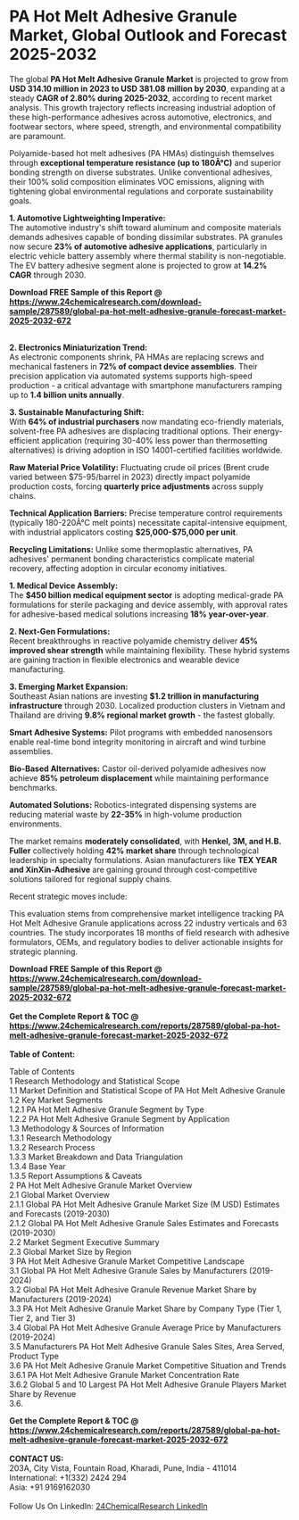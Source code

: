 <h1>PA Hot Melt Adhesive Granule Market, Global Outlook and Forecast 2025-2032</h1><p>The global <strong>PA Hot Melt Adhesive Granule Market</strong> is projected to grow from <strong>USD 314.10 million in 2023 to USD 381.08 million by 2030</strong>, expanding at a steady <strong>CAGR of 2.80% during 2025-2032</strong>, according to recent market analysis. This growth trajectory reflects increasing industrial adoption of these high-performance adhesives across automotive, electronics, and footwear sectors, where speed, strength, and environmental compatibility are paramount.</p><p>Polyamide-based hot melt adhesives (PA HMAs) distinguish themselves through <strong>exceptional temperature resistance (up to 180Â°C)</strong> and superior bonding strength on diverse substrates. Unlike conventional adhesives, their 100% solid composition eliminates VOC emissions, aligning with tightening global environmental regulations and corporate sustainability goals.</p><p><strong>1. Automotive Lightweighting Imperative:</strong><br>
The automotive industry's shift toward aluminum and composite materials demands adhesives capable of bonding dissimilar substrates. PA granules now secure <strong>23% of automotive adhesive applications</strong>, particularly in electric vehicle battery assembly where thermal stability is non-negotiable. The EV battery adhesive segment alone is projected to grow at <strong>14.2% CAGR</strong> through 2030.</p><div><b>Download FREE Sample of this Report @ 
            <a href="https://www.24chemicalresearch.com/download-sample/287589/global-pa-hot-melt-adhesive-granule-forecast-market-2025-2032-672">
            https://www.24chemicalresearch.com/download-sample/287589/global-pa-hot-melt-adhesive-granule-forecast-market-2025-2032-672</a></b></div><br><p><strong>2. Electronics Miniaturization Trend:</strong><br>
As electronic components shrink, PA HMAs are replacing screws and mechanical fasteners in <strong>72% of compact device assemblies</strong>. Their precision application via automated systems supports high-speed production - a critical advantage with smartphone manufacturers ramping up to <strong>1.4 billion units annually</strong>.</p><p><strong>3. Sustainable Manufacturing Shift:</strong><br>
With <strong>64% of industrial purchasers</strong> now mandating eco-friendly materials, solvent-free PA adhesives are displacing traditional options. Their energy-efficient application (requiring 30-40% less power than thermosetting alternatives) is driving adoption in ISO 14001-certified facilities worldwide.</p><p><strong>Raw Material Price Volatility:</strong> Fluctuating crude oil prices (Brent crude varied between $75-95/barrel in 2023) directly impact polyamide production costs, forcing <strong>quarterly price adjustments</strong> across supply chains.</p><p><strong>Technical Application Barriers:</strong> Precise temperature control requirements (typically 180-220Â°C melt points) necessitate capital-intensive equipment, with industrial applicators costing <strong>$25,000-$75,000 per unit</strong>.</p><p><strong>Recycling Limitations:</strong> Unlike some thermoplastic alternatives, PA adhesives' permanent bonding characteristics complicate material recovery, affecting adoption in circular economy initiatives.</p><p><strong>1. Medical Device Assembly:</strong><br>
The <strong>$450 billion medical equipment sector</strong> is adopting medical-grade PA formulations for sterile packaging and device assembly, with approval rates for adhesive-based medical solutions increasing <strong>18% year-over-year</strong>.</p><p><strong>2. Next-Gen Formulations:</strong><br>
Recent breakthroughs in reactive polyamide chemistry deliver <strong>45% improved shear strength</strong> while maintaining flexibility. These hybrid systems are gaining traction in flexible electronics and wearable device manufacturing.</p><p><strong>3. Emerging Market Expansion:</strong><br>
Southeast Asian nations are investing <strong>$1.2 trillion in manufacturing infrastructure</strong> through 2030. Localized production clusters in Vietnam and Thailand are driving <strong>9.8% regional market growth</strong> - the fastest globally.</p><p><strong>Smart Adhesive Systems:</strong> Pilot programs with embedded nanosensors enable real-time bond integrity monitoring in aircraft and wind turbine assemblies.</p><p><strong>Bio-Based Alternatives:</strong> Castor oil-derived polyamide adhesives now achieve <strong>85% petroleum displacement</strong> while maintaining performance benchmarks.</p><p><strong>Automated Solutions:</strong> Robotics-integrated dispensing systems are reducing material waste by <strong>22-35%</strong> in high-volume production environments.</p><p>The market remains <strong>moderately consolidated</strong>, with <strong>Henkel, 3M, and H.B. Fuller</strong> collectively holding <strong>42% market share</strong> through technological leadership in specialty formulations. Asian manufacturers like <strong>TEX YEAR and XinXin-Adhesive</strong> are gaining ground through cost-competitive solutions tailored for regional supply chains.</p><p>Recent strategic moves include:</p><p>This evaluation stems from comprehensive market intelligence tracking PA Hot Melt Adhesive Granule applications across 22 industry verticals and 63 countries. The study incorporates 18 months of field research with adhesive formulators, OEMs, and regulatory bodies to deliver actionable insights for strategic planning.</p><div><b>Download FREE Sample of this Report @ 
            <a href="https://www.24chemicalresearch.com/download-sample/287589/global-pa-hot-melt-adhesive-granule-forecast-market-2025-2032-672">
            https://www.24chemicalresearch.com/download-sample/287589/global-pa-hot-melt-adhesive-granule-forecast-market-2025-2032-672</a></b></div><br><div><b>Get the Complete Report & TOC @ 
            <a href="https://www.24chemicalresearch.com/reports/287589/global-pa-hot-melt-adhesive-granule-forecast-market-2025-2032-672">
            https://www.24chemicalresearch.com/reports/287589/global-pa-hot-melt-adhesive-granule-forecast-market-2025-2032-672</a></b></div><br>
            <b>Table of Content:</b><p>Table of Contents<br />
1 Research Methodology and Statistical Scope<br />
1.1 Market Definition and Statistical Scope of PA Hot Melt Adhesive Granule<br />
1.2 Key Market Segments<br />
1.2.1 PA Hot Melt Adhesive Granule Segment by Type<br />
1.2.2 PA Hot Melt Adhesive Granule Segment by Application<br />
1.3 Methodology & Sources of Information<br />
1.3.1 Research Methodology<br />
1.3.2 Research Process<br />
1.3.3 Market Breakdown and Data Triangulation<br />
1.3.4 Base Year<br />
1.3.5 Report Assumptions & Caveats<br />
2 PA Hot Melt Adhesive Granule Market Overview<br />
2.1 Global Market Overview<br />
2.1.1 Global PA Hot Melt Adhesive Granule Market Size (M USD) Estimates and Forecasts (2019-2030)<br />
2.1.2 Global PA Hot Melt Adhesive Granule Sales Estimates and Forecasts (2019-2030)<br />
2.2 Market Segment Executive Summary<br />
2.3 Global Market Size by Region<br />
3 PA Hot Melt Adhesive Granule Market Competitive Landscape<br />
3.1 Global PA Hot Melt Adhesive Granule Sales by Manufacturers (2019-2024)<br />
3.2 Global PA Hot Melt Adhesive Granule Revenue Market Share by Manufacturers (2019-2024)<br />
3.3 PA Hot Melt Adhesive Granule Market Share by Company Type (Tier 1, Tier 2, and Tier 3)<br />
3.4 Global PA Hot Melt Adhesive Granule Average Price by Manufacturers (2019-2024)<br />
3.5 Manufacturers PA Hot Melt Adhesive Granule Sales Sites, Area Served, Product Type<br />
3.6 PA Hot Melt Adhesive Granule Market Competitive Situation and Trends<br />
3.6.1 PA Hot Melt Adhesive Granule Market Concentration Rate<br />
3.6.2 Global 5 and 10 Largest PA Hot Melt Adhesive Granule Players Market Share by Revenue<br />
3.6.</p><div><b>Get the Complete Report & TOC @ 
            <a href="https://www.24chemicalresearch.com/reports/287589/global-pa-hot-melt-adhesive-granule-forecast-market-2025-2032-672">
            https://www.24chemicalresearch.com/reports/287589/global-pa-hot-melt-adhesive-granule-forecast-market-2025-2032-672</a></b></div><br><b>CONTACT US:</b><br>
            203A, City Vista, Fountain Road, Kharadi, Pune, India - 411014<br>
            International: +1(332) 2424 294<br>
            Asia: +91 9169162030 <br><br>
            Follow Us On LinkedIn: <a href="https://www.linkedin.com/company/24chemicalresearch/">24ChemicalResearch LinkedIn</a>
